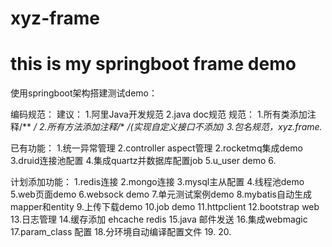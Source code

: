 # xyz-frame

# this is my springboot frame demo

使用springboot架构搭建测试demo：

编码规范：
	建议：
	1.阿里Java开发规范
	2.java doc规范
	规范：
	1.所有类添加注释/** */
	2.所有方法添加注释/** */(实现自定义接口不添加)
	3.包名规范，xyz.frame.*

已有功能：
1.统一异常管理
2.controller aspect管理
2.rocketmq集成demo
3.druid连接池配置
4.集成quartz并数据库配置job
5.u_user demo
6.


计划添加功能：
1.redis连接
2.mongo连接
3.mysql主从配置
4.线程池demo
5.web页面demo
6.websock demo
7.单元测试案例demo
8.mybatis自动生成mapper和entity
9.上传下载demo
10.job demo
11.httpclient
12.bootstrap web
13.日志管理
14.缓存添加 ehcache redis
15.java 邮件发送
16.集成webmagic
17.param_class 配置
18.分环境自动编译配置文件
19.
20.